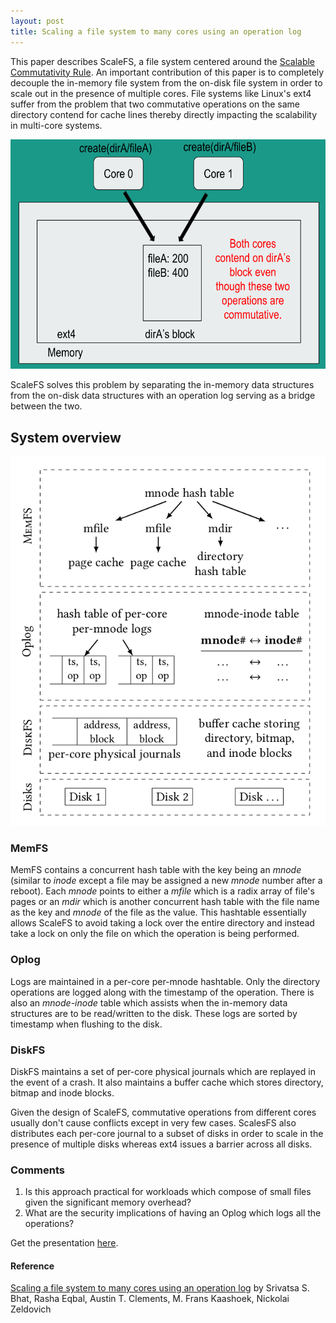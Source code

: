 ```yaml
---
layout: post
title: Scaling a file system to many cores using an operation log
---
```


This paper describes ScaleFS, a file system centered around the [Scalable Commutativity Rule](https://dl.acm.org/citation.cfm?id=2522712). An important contribution of this paper is to completely decouple the in-memory file system from the on-disk file system in order to scale out in the presence of multiple cores. File systems like Linux's ext4 suffer from the problem that two commutative operations on the same directory contend for cache lines thereby directly impacting the scalability in multi-core systems.

![Problem](/images/scalefs-problem.png)

ScaleFS solves this problem by separating the in-memory data structures from the on-disk data structures with an operation log serving as a bridge between the two.

## System overview

![System overview](/images/scalefs-architecture.png)

### MemFS

MemFS contains a concurrent hash table with the key being an *mnode* (similar to *inode* except a file may be assigned a new *mnode* number after a reboot). Each *mnode* points to either a *mfile* which is a radix array of file's pages or an *mdir* which is another concurrent hash table with the file name as the key and *mnode* of the file as the value. This hashtable essentially allows ScaleFS to avoid taking a lock over the entire directory and instead take a lock on only the file on which the operation is being performed.

### Oplog

Logs are maintained in a per-core per-mnode hashtable. Only the directory operations are logged along with the timestamp of the operation. There is also an *mnode-inode* table which assists when the in-memory data structures are to be read/written to the disk. These logs are sorted by timestamp when flushing to the disk.

### DiskFS

DiskFS maintains a set of per-core physical journals which are replayed in the event of a crash. It also maintains a buffer cache which stores directory, bitmap and inode blocks.

Given the design of ScaleFS, commutative operations from different cores usually don't cause conflicts except in very few cases. ScalesFS also distributes each per-core journal to a subset of disks in order to scale in the presence of multiple disks whereas ext4 issues a barrier across all disks.

### Comments
1. Is this approach practical for workloads which compose of small files given the significant memory overhead?
2. What are the security implications of having an Oplog which logs all the operations?

Get the presentation [here](/presentations/ScaleFS.pdf).

#### Reference
[Scaling a file system to many cores using an operation log](https://dl.acm.org/citation.cfm?id=3132747.3132779) by Srivatsa S. Bhat, Rasha Eqbal, Austin T. Clements, M. Frans Kaashoek, Nickolai Zeldovich
